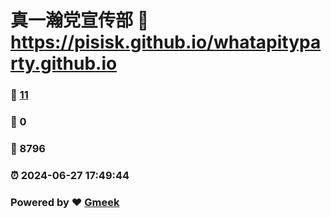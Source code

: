 # 真一瀚党宣传部 :link: https://pisisk.github.io/whatapityparty.github.io 
### :page_facing_up: [11](https://pisisk.github.io/whatapityparty.github.io/tag.html) 
### :speech_balloon: 0 
### :hibiscus: 8796 
### :alarm_clock: 2024-06-27 17:49:44 
### Powered by :heart: [Gmeek](https://github.com/Meekdai/Gmeek)
